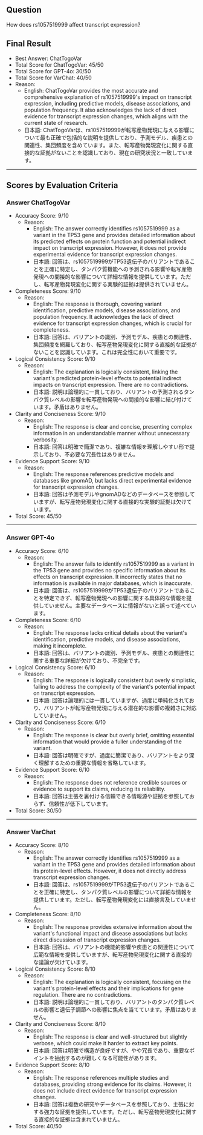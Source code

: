 ## Question

How does rs1057519999 affect transcript expression?

## Final Result

- Best Answer: ChatTogoVar
- Total Score for ChatTogoVar: 45/50
- Total Score for GPT-4o: 30/50
- Total Score for VarChat: 40/50
- Reason:
  - English: ChatTogoVar provides the most accurate and comprehensive explanation of rs1057519999's impact on transcript expression, including predictive models, disease associations, and population frequency. It also acknowledges the lack of direct evidence for transcript expression changes, which aligns with the current state of research.
  - 日本語: ChatTogoVarは、rs1057519999が転写産物発現に与える影響について最も正確で包括的な説明を提供しており、予測モデル、疾患との関連性、集団頻度を含めています。また、転写産物発現変化に関する直接的な証拠がないことを認識しており、現在の研究状況と一致しています。

---

## Scores by Evaluation Criteria

### Answer ChatTogoVar
- Accuracy Score: 9/10
  - Reason: 
    - English: The answer correctly identifies rs1057519999 as a variant in the TP53 gene and provides detailed information about its predicted effects on protein function and potential indirect impact on transcript expression. However, it does not provide experimental evidence for transcript expression changes.
    - 日本語: 回答は、rs1057519999がTP53遺伝子のバリアントであることを正確に特定し、タンパク質機能への予測される影響や転写産物発現への間接的な影響について詳細な情報を提供しています。ただし、転写産物発現変化に関する実験的証拠は提供されていません。
- Completeness Score: 9/10
  - Reason: 
    - English: The response is thorough, covering variant identification, predictive models, disease associations, and population frequency. It acknowledges the lack of direct evidence for transcript expression changes, which is crucial for completeness.
    - 日本語: 回答は、バリアントの識別、予測モデル、疾患との関連性、集団頻度を網羅しており、転写産物発現変化に関する直接的な証拠がないことを認識しています。これは完全性において重要です。
- Logical Consistency Score: 9/10
  - Reason: 
    - English: The explanation is logically consistent, linking the variant's predicted protein-level effects to potential indirect impacts on transcript expression. There are no contradictions.
    - 日本語: 説明は論理的に一貫しており、バリアントの予測されるタンパク質レベルの影響を転写産物発現への間接的な影響に結び付けています。矛盾はありません。
- Clarity and Conciseness Score: 9/10
  - Reason: 
    - English: The response is clear and concise, presenting complex information in an understandable manner without unnecessary verbosity.
    - 日本語: 回答は明確で簡潔であり、複雑な情報を理解しやすい形で提示しており、不必要な冗長性はありません。
- Evidence Support Score: 9/10
  - Reason: 
    - English: The response references predictive models and databases like gnomAD, but lacks direct experimental evidence for transcript expression changes.
    - 日本語: 回答は予測モデルやgnomADなどのデータベースを参照していますが、転写産物発現変化に関する直接的な実験的証拠は欠けています。
- Total Score: 45/50

---

### Answer GPT-4o
- Accuracy Score: 6/10
  - Reason: 
    - English: The answer fails to identify rs1057519999 as a variant in the TP53 gene and provides no specific information about its effects on transcript expression. It incorrectly states that no information is available in major databases, which is inaccurate.
    - 日本語: 回答は、rs1057519999がTP53遺伝子のバリアントであることを特定できず、転写産物発現への影響に関する具体的な情報を提供していません。主要なデータベースに情報がないと誤って述べています。
- Completeness Score: 6/10
  - Reason: 
    - English: The response lacks critical details about the variant's identification, predictive models, and disease associations, making it incomplete.
    - 日本語: 回答は、バリアントの識別、予測モデル、疾患との関連性に関する重要な詳細が欠けており、不完全です。
- Logical Consistency Score: 6/10
  - Reason: 
    - English: The response is logically consistent but overly simplistic, failing to address the complexity of the variant's potential impact on transcript expression.
    - 日本語: 回答は論理的には一貫していますが、過度に単純化されており、バリアントが転写産物発現に与える潜在的な影響の複雑さに対応していません。
- Clarity and Conciseness Score: 6/10
  - Reason: 
    - English: The response is clear but overly brief, omitting essential information that would provide a fuller understanding of the variant.
    - 日本語: 回答は明確ですが、過度に簡潔であり、バリアントをより深く理解するための重要な情報を省略しています。
- Evidence Support Score: 6/10
  - Reason: 
    - English: The response does not reference credible sources or evidence to support its claims, reducing its reliability.
    - 日本語: 回答は主張を裏付ける信頼できる情報源や証拠を参照しておらず、信頼性が低下しています。
- Total Score: 30/50

---

### Answer VarChat
- Accuracy Score: 8/10
  - Reason: 
    - English: The answer correctly identifies rs1057519999 as a variant in the TP53 gene and provides detailed information about its protein-level effects. However, it does not directly address transcript expression changes.
    - 日本語: 回答は、rs1057519999がTP53遺伝子のバリアントであることを正確に特定し、タンパク質レベルの影響について詳細な情報を提供しています。ただし、転写産物発現変化には直接言及していません。
- Completeness Score: 8/10
  - Reason: 
    - English: The response provides extensive information about the variant's functional impact and disease associations but lacks direct discussion of transcript expression changes.
    - 日本語: 回答は、バリアントの機能的影響や疾患との関連性について広範な情報を提供していますが、転写産物発現変化に関する直接的な議論が欠けています。
- Logical Consistency Score: 8/10
  - Reason: 
    - English: The explanation is logically consistent, focusing on the variant's protein-level effects and their implications for gene regulation. There are no contradictions.
    - 日本語: 説明は論理的に一貫しており、バリアントのタンパク質レベルの影響と遺伝子調節への影響に焦点を当てています。矛盾はありません。
- Clarity and Conciseness Score: 8/10
  - Reason: 
    - English: The response is clear and well-structured but slightly verbose, which could make it harder to extract key points.
    - 日本語: 回答は明確で構造が良好ですが、やや冗長であり、重要なポイントを抽出するのが難しくなる可能性があります。
- Evidence Support Score: 8/10
  - Reason: 
    - English: The response references multiple studies and databases, providing strong evidence for its claims. However, it does not include direct evidence for transcript expression changes.
    - 日本語: 回答は複数の研究やデータベースを参照しており、主張に対する強力な証拠を提供しています。ただし、転写産物発現変化に関する直接的な証拠は含まれていません。
- Total Score: 40/50